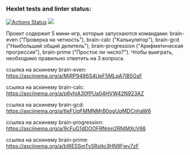 ### Hexlet tests and linter status:
[![Actions Status](https://github.com/Sophia-Filimonova/python-project-49/workflows/hexlet-check/badge.svg)](https://github.com/Sophia-Filimonova/python-project-49/actions)
<a href="https://codeclimate.com/github/Sophia-Filimonova/python-project-49/maintainability"><img src="https://api.codeclimate.com/v1/badges/554da6b81583c2d514d6/maintainability" /></a>

Проект содержит 5 мини-игр, которые запускаются командами: brain-even ("Проверка на четность"), brain-сalc ("Калькулятор"), brain-gcd ("Наибольший общий делитель"), brain-progression ("Арифметическая прогрессия"), brain-prime ("Простое ли число?"). Чтобы выиграть, необходимо правильно ответить на 3 вопроса.


ссылка на аскинему brain-even:
https://asciinema.org/a/MjRP9486S4UeF5MLpA7jB5GsF

ссылка на аскинему brain-сalc:
https://asciinema.org/a/p6yhiA30fPUa04HVW42N923AZ

ссылка на аскинему brain-gcd:
https://asciinema.org/a/6eFUqFMMNMrB0ogUqMDCnhaW6

ссылка на аскинему brain-progression:
https://asciinema.org/a/9cFuG1dDOOFRNmn2RNIMXcV66

ссылка на аскинему brain-prime:
https://asciinema.org/a/b9IESSmTvSRslto3HN9Fwv7zF